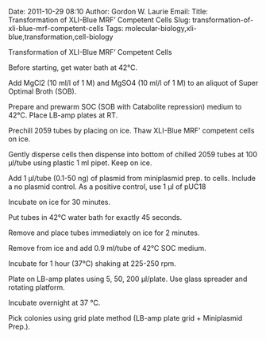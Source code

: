 Date: 2011-10-29 08:10
Author: Gordon W. Laurie
Email: 
Title: Transformation of XLI-Blue MRF’ Competent Cells
Slug: transformation-of-xli-blue-mrf-competent-cells
Tags: molecular-biology,xli-blue,transformation,cell-biology

Transformation of XLI-Blue MRF’ Competent Cells









Before starting, get water bath at 42°C. 



Add MgCl2 (10 ml/l of 1 M) and MgSO4 (10 ml/l of 1 M) to an aliquot of Super Optimal Broth (SOB).



Prepare and prewarm SOC (SOB with Catabolite repression) medium to 42°C. Place LB-amp plates at RT.



Prechill 2059 tubes by placing on ice.  Thaw XLI-Blue MRF’ competent cells on ice. 



Gently disperse cells then dispense into bottom of chilled 2059 tubes at 100 µl/tube using plastic 1 ml pipet.  Keep on ice.



Add 1 µl/tube (0.1-50 ng) of plasmid from miniplasmid prep. to cells.  Include a no plasmid control.  As a positive control, use 1 µl of pUC18



Incubate on ice for 30 minutes.



Put tubes in 42°C water bath for exactly 45 seconds.



Remove and place tubes immediately on ice for 2 minutes.



Remove from ice and add 0.9 ml/tube of 42°C SOC medium. 



Incubate for 1 hour (37°C) shaking at 225-250 rpm.



Plate on LB-amp plates using 5, 50, 200 µl/plate.  Use glass spreader and rotating platform.



Incubate overnight at 37 °C. 



Pick colonies using grid plate method (LB-amp plate grid + Miniplasmid Prep.).







